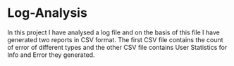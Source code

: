 # Log-Analysis
In this project I have analysed a log file and on the basis of this file I have generated two reports in CSV format. The first CSV file contains the count of error of different types and the other CSV file contains User Statistics for Info and Error they generated.
